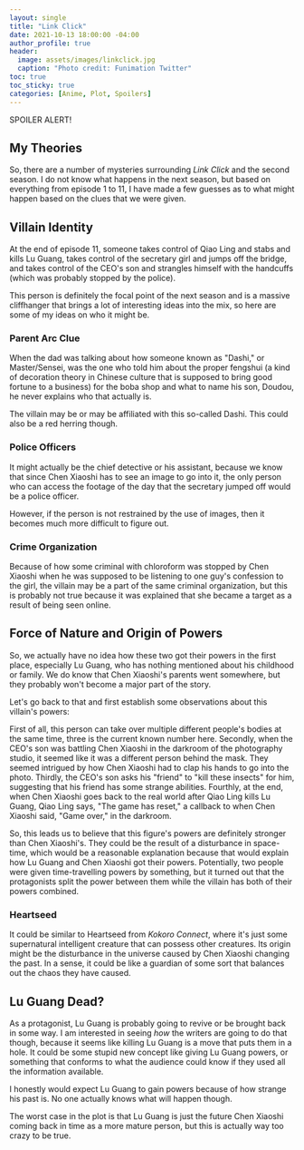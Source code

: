 ```yaml
---
layout: single
title: "Link Click"
date: 2021-10-13 18:00:00 -04:00
author_profile: true
header: 
  image: assets/images/linkclick.jpg
  caption: "Photo credit: Funimation Twitter"
toc: true
toc_sticky: true
categories: [Anime, Plot, Spoilers]
---
```


SPOILER ALERT!

## My Theories

So, there are a number of mysteries surrounding *Link Click* and the second season. I do not know what happens in the next season, but based on everything from episode 1 to 11, I have made a few guesses as to what might happen based on the clues that we were given. 

## Villain Identity

At the end of episode 11, someone takes control of Qiao Ling and stabs and kills Lu Guang, takes control of the secretary girl and jumps off the bridge, and takes control of the CEO's son and strangles himself with the handcuffs (which was probably stopped by the police). 

This person is definitely the focal point of the next season and is a massive cliffhanger that brings a lot of interesting ideas into the mix, so here are some of my ideas on who it might be. 

### Parent Arc Clue

When the dad was talking about how someone known as "Dashi," or Master/Sensei, was the one who told him about the proper fengshui (a kind of decoration theory in Chinese culture that is supposed to bring good fortune to a business) for the boba shop and what to name his son, Doudou, he never explains who that actually is. 

The villain may be or may be affiliated with this so-called Dashi. This could also be a red herring though.

### Police Officers

It might actually be the chief detective or his assistant, because we know that since Chen Xiaoshi has to see an image to go into it, the only person who can access the footage of the day that the secretary jumped off would be a police officer. 

However, if the person is not restrained by the use of images, then it becomes much more difficult to figure out. 

### Crime Organization

Because of how some criminal with chloroform was stopped by Chen Xiaoshi when he was supposed to be listening to one guy's confession to the girl, the villain may be a part of the same criminal organization, but this is probably not true because it was explained that she became a target as a result of being seen online. 

## Force of Nature and Origin of Powers

So, we actually have no idea how these two got their powers in the first place, especially Lu Guang, who has nothing mentioned about his childhood or family. We do know that Chen Xiaoshi's parents went somewhere, but they probably won't become a major part of the story. 

Let's go back to that and first establish some observations about this villain's powers:

First of all, this person can take over multiple different people's bodies at the same time, three is the current known number here. Secondly, when the CEO's son was battling Chen Xiaoshi in the darkroom of the photography studio, it seemed like it was a different person behind the mask. They seemed intrigued by how Chen Xiaoshi had to clap his hands to go into the photo. Thirdly, the CEO's son asks his "friend" to "kill these insects" for him, suggesting that his friend has some strange abilities. Fourthly, at the end, when Chen Xiaoshi goes back to the real world after Qiao Ling kills Lu Guang, Qiao Ling says, "The game has reset," a callback to when Chen Xiaoshi said, "Game over," in the darkroom. 

So, this leads us to believe that this figure's powers are definitely stronger than Chen Xiaoshi's. They could be the result of a disturbance in space-time, which would be a reasonable explanation because that would explain how Lu Guang and Chen Xiaoshi got their powers. Potentially, two people were given time-travelling powers by something, but it turned out that the protagonists split the power between them while the villain has both of their powers combined. 

### Heartseed

It could be similar to Heartseed from *Kokoro Connect*, where it's just some supernatural intelligent creature that can possess other creatures. Its origin might be the disturbance in the universe caused by Chen Xiaoshi changing the past. In a sense, it could be like a guardian of some sort that balances out the chaos they have caused. 

## Lu Guang Dead?

As a protagonist, Lu Guang is probably going to revive or be brought back in some way. I am interested in seeing *how* the writers are going to do that though, because it seems like killing Lu Guang is a move that puts them in a hole. It could be some stupid new concept like giving Lu Guang powers, or something that conforms to what the audience could know if they used all the information available. 

I honestly would expect Lu Guang to gain powers because of how strange his past is. No one actually knows what will happen though.

The worst case in the plot is that Lu Guang is just the future Chen Xiaoshi coming back in time as a more mature person, but this is actually way too crazy to be true. 